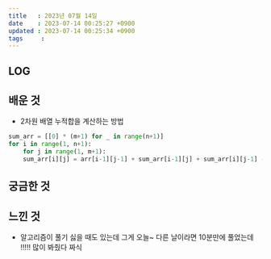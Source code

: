 ```yaml
---
title   : 2023년 07월 14일
date    : 2023-07-14 00:25:27 +0900
updated : 2023-07-14 00:25:34 +0900
tags     : 
---
```


## LOG

## 배운 것
- 2차원 배열 누적합을 계산하는 방법

```python
sum_arr = [[0] * (m+1) for _ in range(n+1)] 
for i in range(1, n+1): 
	for j in range(1, m+1): 
	sum_arr[i][j] = arr[i-1][j-1] + sum_arr[i-1][j] + sum_arr[i][j-1] - sum_arr[i-1][j-1]
```

## 궁금한 것

## 느낀 것
- 알고리즘이 풀기 싫을 때도 있는데 그게 오늘~ 다른 날이라면 10분만에 풀었는데 !!!!! 많이 봐줬다 짜식